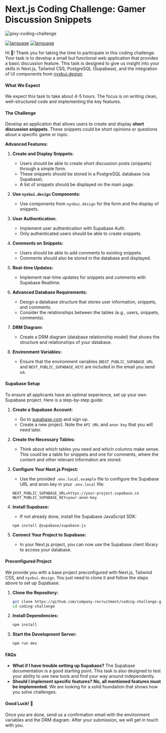 # **Next.js Coding Challenge: Gamer Discussion Snippets**

![pixy-coding-challenge](https://raw.githubusercontent.com/company-recruitment/coding-challenge/main/assets/pixy-coding-challenge.png)

[![language](https://img.shields.io/badge/language-English-121212.svg?style=for-the-badge&labelColor=121212f2&color=9945FF)](https://github.com/company-recruitment/coding-challenge/blob/main/README.md)
[![language](https://img.shields.io/badge/language-German-121212.svg?style=for-the-badge&labelColor=121212f2&color=9945FF)](https://github.com/company-recruitment/coding-challenge/blob/main/README-de.md)

Hi 👋! Thank you for taking the time to participate in this coding challenge. Your task is to develop a small but functional web application that provides a basic discussion feature. This task is designed to give us insight into your skills in Next.js, Tailwind CSS, PostgreSQL (Supabase), and the integration of UI components from [nyxbui.design](https://nyxbui.design).

#### **What We Expect**

We expect this task to take about 4-5 hours. The focus is on writing clean, well-structured code and implementing the key features.

#### **The Challenge**

Develop an application that allows users to create and display **short discussion snippets**. These snippets could be short opinions or questions about a specific game or topic.

**Advanced Features:**

1. **Create and Display Snippets:**

   - Users should be able to create short discussion posts (snippets) through a simple form.
   - These snippets should be stored in a PostgreSQL database (via Supabase).
   - A list of snippets should be displayed on the main page.

2. **Use `nyxbui.design` Components:**
   - Use components from `nyxbui.design` for the form and the display of snippets.

3. **User Authentication:**
   - Implement user authentication with Supabase Auth.
   - Only authenticated users should be able to create snippets.

4. **Comments on Snippets:**
   - Users should be able to add comments to existing snippets.
   - Comments should also be stored in the database and displayed.

5. **Real-time Updates:**
   - Implement real-time updates for snippets and comments with Supabase Realtime.

6. **Advanced Database Requirements:**
   - Design a database structure that stores user information, snippets, and comments.
   - Consider the relationships between the tables (e.g., users, snippets, comments).

7. **DRM Diagram:**
   - Create a DRM diagram (database relationship model) that shows the structure and relationships of your database.

8. **Environment Variables:**
   - Ensure that the environment variables (`NEXT_PUBLIC_SUPABASE_URL` and `NEXT_PUBLIC_SUPABASE_KEY`) are included in the email you send us.

#### **Supabase Setup**

To ensure all applicants have an optimal experience, set up your own Supabase project. Here is a step-by-step guide:

1. **Create a Supabase Account:**

   - Go to [supabase.com](https://supabase.com) and sign up.
   - Create a new project. Note the `API URL` and `anon key` that you will need later.

2. **Create the Necessary Tables:**

   - Think about which tables you need and which columns make sense. This could be a table for snippets and one for comments, where the content and other relevant information are stored.

3. **Configure Your Next.js Project:**

   - Use the provided `.env.local.example` file to configure the Supabase URL and anon key in your `.env.local` file:

   ```plaintext
   NEXT_PUBLIC_SUPABASE_URL=https://your-project.supabase.co
   NEXT_PUBLIC_SUPABASE_KEY=your-anon-key
   ```

4. **Install Supabase:**

   - If not already done, install the Supabase JavaScript SDK:

   ```bash
   npm install @supabase/supabase-js
   ```

5. **Connect Your Project to Supabase:**
   - In your Next.js project, you can now use the Supabase client library to access your database.

#### **Preconfigured Project**

We provide you with a base project preconfigured with Next.js, Tailwind CSS, and `nyxbui.design`. You just need to clone it and follow the steps above to set up Supabase.

1. **Clone the Repository:**

   ```bash
   git clone https://github.com/company-recruitment/coding-challenge.git
   cd coding-challenge
   ```

2. **Install Dependencies:**

   ```bash
   npm install
   ```

3. **Start the Development Server:**
   ```bash
   npm run dev
   ```

#### **FAQs**

- **What if I have trouble setting up Supabase?** The Supabase documentation is a good starting point. This task is also designed to test your ability to use new tools and find your way around independently.
- **Should I implement specific features?** **No, all mentioned features must be implemented.** We are looking for a solid foundation that shows how you solve challenges.

#### **Good Luck! 💪**

Once you are done, send us a confirmation email with the environment variables and the DRM diagram. After your submission, we will get in touch with you.
